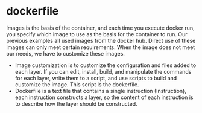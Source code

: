 # dockerfile

Images is the basis of the container, and each time you execute docker run, you specify which image to use as the basis for the container to run. Our previous examples all used images from the docker hub. Direct use of these images can only meet certain requirements. When the image does not meet our needs, we have to customize these images.

* Image customization is to customize the configuration and files added to each layer. If you can edit, install, build, and manipulate the commands for each layer, write them to a script, and use scripts to build and customize the image. This script is the dockerfile.
* Dockerfile is a text file that contains a single instruction \(Instruction\), each instruction constructs a layer, so the content of each instruction is to describe how the layer should be constructed.






